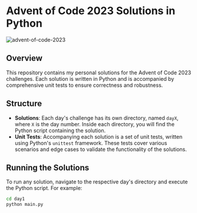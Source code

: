 # Advent of Code 2023 Solutions in Python
![advent-of-code-2023](https://github.com/DJE98/advent-of-code-2023/assets/73851419/4389ab00-0374-4785-ae98-b340b4d12958)

## Overview
This repository contains my personal solutions for the Advent of Code 2023 challenges. Each solution is written in Python and is accompanied by comprehensive unit tests to ensure correctness and robustness.

## Structure
- **Solutions**: Each day's challenge has its own directory, named `dayX`, where `X` is the day number. Inside each directory, you will find the Python script containing the solution.
- **Unit Tests**: Accompanying each solution is a set of unit tests, written using Python's `unittest` framework. These tests cover various scenarios and edge cases to validate the functionality of the solutions.

## Running the Solutions
To run any solution, navigate to the respective day's directory and execute the Python script. For example:
```bash
cd day1
python main.py
```
